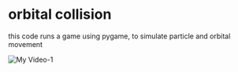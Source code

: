 # orbital collision

this code runs a game using pygame, to simulate particle and orbital movement


![My Video-1](https://user-images.githubusercontent.com/105980876/173243282-4ebc5505-1c50-4717-b118-938dd8611a82.gif)
